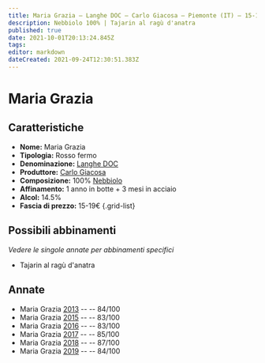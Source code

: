 ```yaml
---
title: Maria Grazia – Langhe DOC – Carlo Giacosa – Piemonte (IT) – 15-19€ – 2★-3★
description: Nebbiolo 100% | Tajarin al ragù d'anatra
published: true
date: 2021-10-01T20:13:24.845Z
tags: 
editor: markdown
dateCreated: 2021-09-24T12:30:51.383Z
---
```


 # Maria Grazia

## Caratteristiche
- **Nome:** Maria Grazia
- **Tipologia:** Rosso fermo
- **Denominazione:** [Langhe DOC](/denominazioni/Italia/Piemonte/DOC/Langhe) 
- **Produttore:** [Carlo Giacosa](/produttori/Italia/Piemonte/Carlo-Giacosa)
- **Composizione:** 100% [Nebbiolo](/vitigni/Italia/nebbiolo)
- **Affinamento:** 1 anno in botte + 3 mesi in acciaio 
- **Alcol:** 14.5%
- **Fascia di prezzo:** 15-19€
{.grid-list}



## Possibili abbinamenti
*Vedere le singole annate per abbinamenti specifici*

- Tajarin al ragù d'anatra

## Annate
- Maria Grazia [2013](vini/Italia/Piemonte/Carlo-Giacosa/Maria-Grazia/2013) -- <span class="star-2"></span> -- 84/100
- Maria Grazia [2015](vini/Italia/Piemonte/Carlo-Giacosa/Maria-Grazia/2015) -- <span class="star-2"></span> -- 83/100
- Maria Grazia [2016](vini/Italia/Piemonte/Carlo-Giacosa/Maria-Grazia/2016) -- <span class="star-2"></span> -- 83/100
- Maria Grazia [2017](vini/Italia/Piemonte/Carlo-Giacosa/Maria-Grazia/2017) -- <span class="star-3"></span> -- 85/100
- Maria Grazia [2018](vini/Italia/Piemonte/Carlo-Giacosa/Maria-Grazia/2018) -- <span class="star-3"></span> -- 87/100
- Maria Grazia [2019](vini/Italia/Piemonte/Carlo-Giacosa/Maria-Grazia/2019) -- <span class="star-2"></span> -- 84/100